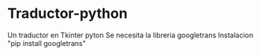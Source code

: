 # Traductor-python
Un traductor en Tkinter pyton
Se necesita la libreria googletrans
Instalacion "pip install googletrans"
